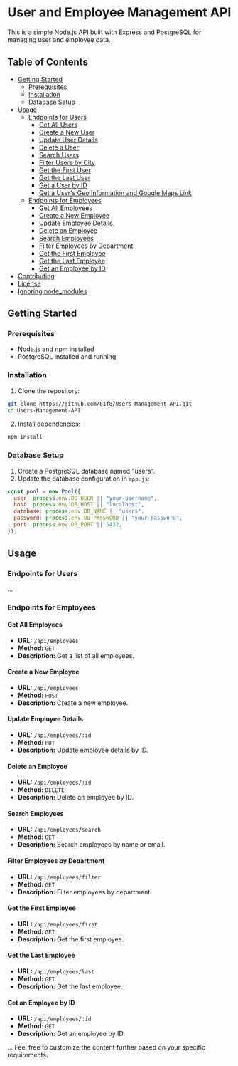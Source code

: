 # User and Employee Management API

This is a simple Node.js API built with Express and PostgreSQL for managing user and employee data.

## Table of Contents

- [Getting Started](#getting-started)
  - [Prerequisites](#prerequisites)
  - [Installation](#installation)
  - [Database Setup](#database-setup)
- [Usage](#usage)
  - [Endpoints for Users](#endpoints-for-users)
    - [Get All Users](#get-all-users)
    - [Create a New User](#create-a-new-user)
    - [Update User Details](#update-user-details)
    - [Delete a User](#delete-a-user)
    - [Search Users](#search-users)
    - [Filter Users by City](#filter-users-by-city)
    - [Get the First User](#get-the-first-user)
    - [Get the Last User](#get-the-last-user)
    - [Get a User by ID](#get-a-user-by-id)
    - [Get a User's Geo Information and Google Maps Link](#get-a-users-geo-information-and-google-maps-link)
  - [Endpoints for Employees](#endpoints-for-employees)
    - [Get All Employees](#get-all-employees)
    - [Create a New Employee](#create-a-new-employee)
    - [Update Employee Details](#update-employee-details)
    - [Delete an Employee](#delete-an-employee)
    - [Search Employees](#search-employees)
    - [Filter Employees by Department](#filter-employees-by-department)
    - [Get the First Employee](#get-the-first-employee)
    - [Get the Last Employee](#get-the-last-employee)
    - [Get an Employee by ID](#get-an-employee-by-id)
- [Contributing](#contributing)
- [License](#license)
- [Ignoring node_modules](#ignoring-node_modules)

## Getting Started

### Prerequisites

- Node.js and npm installed
- PostgreSQL installed and running

### Installation

1. Clone the repository:

```bash
git clone https://github.com/81f8/Users-Management-API.git
cd Users-Management-API
```

2. Install dependencies:

```bash
npm install
```

### Database Setup

1. Create a PostgreSQL database named "users".
2. Update the database configuration in `app.js`:

```javascript
const pool = new Pool({
  user: process.env.DB_USER || "your-username",
  host: process.env.DB_HOST || "localhost",
  database: process.env.DB_NAME || "users",
  password: process.env.DB_PASSWORD || "your-password",
  port: process.env.DB_PORT || 5432,
});
```

## Usage

### Endpoints for Users

...

### Endpoints for Employees

#### Get All Employees

- **URL:** `/api/employees`
- **Method:** `GET`
- **Description:** Get a list of all employees.

#### Create a New Employee

- **URL:** `/api/employees`
- **Method:** `POST`
- **Description:** Create a new employee.

#### Update Employee Details

- **URL:** `/api/employees/:id`
- **Method:** `PUT`
- **Description:** Update employee details by ID.

#### Delete an Employee

- **URL:** `/api/employees/:id`
- **Method:** `DELETE`
- **Description:** Delete an employee by ID.

#### Search Employees

- **URL:** `/api/employees/search`
- **Method:** `GET`
- **Description:** Search employees by name or email.

#### Filter Employees by Department

- **URL:** `/api/employees/filter`
- **Method:** `GET`
- **Description:** Filter employees by department.

#### Get the First Employee

- **URL:** `/api/employees/first`
- **Method:** `GET`
- **Description:** Get the first employee.

#### Get the Last Employee

- **URL:** `/api/employees/last`
- **Method:** `GET`
- **Description:** Get the last employee.

#### Get an Employee by ID

- **URL:** `/api/employees/:id`
- **Method:** `GET`
- **Description:** Get an employee by ID.

...
Feel free to customize the content further based on your specific requirements.